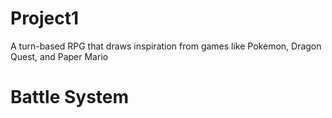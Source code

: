 # Project1

A turn-based RPG that draws inspiration from games like Pokemon, Dragon Quest, and Paper Mario

# Battle System


